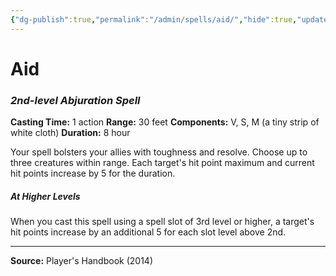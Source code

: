 ```yaml
---
{"dg-publish":true,"permalink":"/admin/spells/aid/","hide":true,"updated":"2025-08-05T19:49:54.297+01:00"}
---
```


# Aid
### *2nd-level Abjuration Spell*
**Casting Time:** 1 action
**Range:** 30 feet
**Components:** V, S, M (a tiny strip of white cloth)
**Duration:** 8 hour

Your spell bolsters your allies with toughness and resolve. Choose up to three creatures within range. Each target's hit point maximum and current hit points increase by 5 for the duration.

##### At Higher Levels
When you cast this spell using a spell slot of 3rd level or higher, a target's hit points increase by an additional 5 for each slot level above 2nd.

---
**Source:** Player's Handbook (2014)
